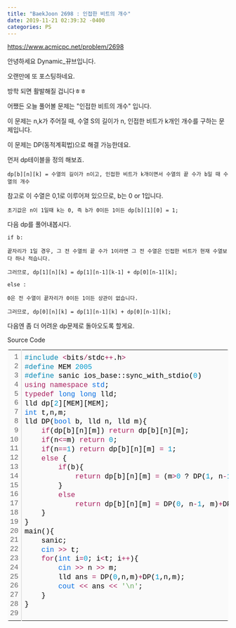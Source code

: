 ```yaml
---
title: "BaekJoon 2698 : 인접한 비트의 개수"
date: 2019-11-21 02:39:32 -0400
categories: PS
---
```

https://www.acmicpc.net/problem/2698

안녕하세요 Dynamic_뀨브입니다.

오랜만에 또 포스팅하네요.

방학 되면 활발해질 겁니다ㅎㅎ

어쨌든 오늘 풀어볼 문제는 "인접한 비트의 개수" 입니다.

이 문제는 n,k가 주어질 때, 수열 S의 길이가 n, 인접한 비트가 k개인 개수를 구하는 문제입니다.

이 문제는 DP(동적계획법)으로 해결 가능한데요. 

먼저 dp테이블을 정의 해보죠.

    dp[b][n][k] = 수열의 길이가 n이고, 인접한 비트가 k개이면서 수열의 끝 수가 b일 때 수열의 개수
    
참고로 이 수열은 0,1로 이루어져 있으므로, b는 0 or 1입니다.

    초기값은 n이 1일때 k는 0, 즉 b가 0이든 1이든 dp[b][1][0] = 1;
    
다음 dp를 풀어내봅시다.

    if b:
    
    끝자리가 1일 경우, 그 전 수열의 끝 수가 1이라면 그 전 수열은 인접한 비트가 현재 수열보다 하나 적습니다.
    
    그러므로, dp[1][n][k] = dp[1][n-1][k-1] + dp[0][n-1][k];
    
    else :
    
    0은 전 수열이 끝자리가 0이든 1이든 상관이 없습니다.
    
    그러므로, dp[0][n][k] = dp[1][n-1][k] + dp[0][n-1][k];

다음엔 좀 더 어려운 dp문제로 돌아오도록 할게요.

Source Code

<div class="colorscripter-code" style="color:#010101;font-family:Consolas, 'Liberation Mono', Menlo, Courier, monospace !important; position:relative !important;overflow:auto"><table class="colorscripter-code-table" style="margin:0;padding:0;border:none;background-color:#fafafa;border-radius:4px;" cellspacing="0" cellpadding="0"><tr><td style="padding:6px;border-right:2px solid #e5e5e5"><div style="margin:0;padding:0;word-break:normal;text-align:right;color:#666;font-family:Consolas, 'Liberation Mono', Menlo, Courier, monospace !important;line-height:130%"><div style="line-height:130%">1</div><div style="line-height:130%">2</div><div style="line-height:130%">3</div><div style="line-height:130%">4</div><div style="line-height:130%">5</div><div style="line-height:130%">6</div><div style="line-height:130%">7</div><div style="line-height:130%">8</div><div style="line-height:130%">9</div><div style="line-height:130%">10</div><div style="line-height:130%">11</div><div style="line-height:130%">12</div><div style="line-height:130%">13</div><div style="line-height:130%">14</div><div style="line-height:130%">15</div><div style="line-height:130%">16</div><div style="line-height:130%">17</div><div style="line-height:130%">18</div><div style="line-height:130%">19</div><div style="line-height:130%">20</div><div style="line-height:130%">21</div><div style="line-height:130%">22</div><div style="line-height:130%">23</div><div style="line-height:130%">24</div><div style="line-height:130%">25</div><div style="line-height:130%">26</div><div style="line-height:130%">27</div><div style="line-height:130%">28</div><div style="line-height:130%">29</div></div></td><td style="padding:6px 0;text-align:left"><div style="margin:0;padding:0;color:#010101;font-family:Consolas, 'Liberation Mono', Menlo, Courier, monospace !important;line-height:130%"><div style="padding:0 6px; white-space:pre; line-height:130%"><span style="color:#0086b3">#include</span>&nbsp;<span style="color:#ff3399"></span><span style="color:#a71d5d">&lt;</span>bits<span style="color:#ff3399"></span><span style="color:#a71d5d">/</span>stdc<span style="color:#ff3399"></span><span style="color:#a71d5d">+</span><span style="color:#ff3399"></span><span style="color:#a71d5d">+</span>.h<span style="color:#ff3399"></span><span style="color:#a71d5d">&gt;</span></div><div style="padding:0 6px; white-space:pre; line-height:130%"><span style="color:#0086b3">#define</span>&nbsp;MEM&nbsp;<span style="color:#0099cc">2005</span></div><div style="padding:0 6px; white-space:pre; line-height:130%"><span style="color:#0086b3">#define</span>&nbsp;sanic&nbsp;ios_base::sync_with_stdio(<span style="color:#0099cc">0</span>)</div><div style="padding:0 6px; white-space:pre; line-height:130%"><span style="color:#a71d5d">using</span>&nbsp;<span style="color:#a71d5d">namespace</span>&nbsp;<span style="color:#066de2">std</span>;</div><div style="padding:0 6px; white-space:pre; line-height:130%"><span style="color:#a71d5d">typedef</span>&nbsp;<span style="color:#066de2">long</span>&nbsp;<span style="color:#066de2">long</span>&nbsp;lld;</div><div style="padding:0 6px; white-space:pre; line-height:130%">lld&nbsp;dp[<span style="color:#0099cc">2</span>][MEM][MEM];</div><div style="padding:0 6px; white-space:pre; line-height:130%"><span style="color:#066de2">int</span>&nbsp;t,n,m;</div><div style="padding:0 6px; white-space:pre; line-height:130%">lld&nbsp;DP(<span style="color:#066de2">bool</span>&nbsp;b,&nbsp;lld&nbsp;n,&nbsp;lld&nbsp;m){</div><div style="padding:0 6px; white-space:pre; line-height:130%">&nbsp;&nbsp;&nbsp;&nbsp;<span style="color:#a71d5d">if</span>(dp[b][n][m])&nbsp;<span style="color:#a71d5d">return</span>&nbsp;dp[b][n][m];</div><div style="padding:0 6px; white-space:pre; line-height:130%">&nbsp;&nbsp;&nbsp;&nbsp;<span style="color:#a71d5d">if</span>(n<span style="color:#ff3399"></span><span style="color:#a71d5d">&lt;</span><span style="color:#ff3399"></span><span style="color:#a71d5d">=</span>m)&nbsp;<span style="color:#a71d5d">return</span>&nbsp;<span style="color:#0099cc">0</span>;</div><div style="padding:0 6px; white-space:pre; line-height:130%">&nbsp;&nbsp;&nbsp;&nbsp;<span style="color:#a71d5d">if</span>(n<span style="color:#ff3399"></span><span style="color:#a71d5d">=</span><span style="color:#ff3399"></span><span style="color:#a71d5d">=</span><span style="color:#0099cc">1</span>)&nbsp;<span style="color:#a71d5d">return</span>&nbsp;dp[b][n][m]&nbsp;<span style="color:#ff3399"></span><span style="color:#a71d5d">=</span>&nbsp;<span style="color:#0099cc">1</span>;</div><div style="padding:0 6px; white-space:pre; line-height:130%">&nbsp;&nbsp;&nbsp;&nbsp;<span style="color:#a71d5d">else</span>&nbsp;{</div><div style="padding:0 6px; white-space:pre; line-height:130%">&nbsp;&nbsp;&nbsp;&nbsp;&nbsp;&nbsp;&nbsp;&nbsp;<span style="color:#a71d5d">if</span>(b){</div><div style="padding:0 6px; white-space:pre; line-height:130%">&nbsp;&nbsp;&nbsp;&nbsp;&nbsp;&nbsp;&nbsp;&nbsp;&nbsp;&nbsp;&nbsp;&nbsp;<span style="color:#a71d5d">return</span>&nbsp;dp[b][n][m]&nbsp;<span style="color:#ff3399"></span><span style="color:#a71d5d">=</span>&nbsp;(m<span style="color:#ff3399"></span><span style="color:#a71d5d">&gt;</span><span style="color:#0099cc">0</span>&nbsp;?&nbsp;DP(<span style="color:#0099cc">1</span>,&nbsp;n<span style="color:#ff3399"></span><span style="color:#a71d5d">-</span><span style="color:#0099cc">1</span>,&nbsp;m<span style="color:#ff3399"></span><span style="color:#a71d5d">-</span><span style="color:#0099cc">1</span>):<span style="color:#0099cc">0</span>)<span style="color:#ff3399"></span><span style="color:#a71d5d">+</span>DP(<span style="color:#0099cc">0</span>,&nbsp;n<span style="color:#ff3399"></span><span style="color:#a71d5d">-</span><span style="color:#0099cc">1</span>,&nbsp;m);</div><div style="padding:0 6px; white-space:pre; line-height:130%">&nbsp;&nbsp;&nbsp;&nbsp;&nbsp;&nbsp;&nbsp;&nbsp;}</div><div style="padding:0 6px; white-space:pre; line-height:130%">&nbsp;&nbsp;&nbsp;&nbsp;&nbsp;&nbsp;&nbsp;&nbsp;<span style="color:#a71d5d">else</span></div><div style="padding:0 6px; white-space:pre; line-height:130%">&nbsp;&nbsp;&nbsp;&nbsp;&nbsp;&nbsp;&nbsp;&nbsp;&nbsp;&nbsp;&nbsp;&nbsp;<span style="color:#a71d5d">return</span>&nbsp;dp[b][n][m]&nbsp;<span style="color:#ff3399"></span><span style="color:#a71d5d">=</span>&nbsp;DP(<span style="color:#0099cc">0</span>,&nbsp;n<span style="color:#ff3399"></span><span style="color:#a71d5d">-</span><span style="color:#0099cc">1</span>,&nbsp;m)<span style="color:#ff3399"></span><span style="color:#a71d5d">+</span>DP(<span style="color:#0099cc">1</span>,&nbsp;n<span style="color:#ff3399"></span><span style="color:#a71d5d">-</span><span style="color:#0099cc">1</span>,&nbsp;m);</div><div style="padding:0 6px; white-space:pre; line-height:130%">&nbsp;&nbsp;&nbsp;&nbsp;}</div><div style="padding:0 6px; white-space:pre; line-height:130%">}</div><div style="padding:0 6px; white-space:pre; line-height:130%">main(){</div><div style="padding:0 6px; white-space:pre; line-height:130%">&nbsp;&nbsp;&nbsp;&nbsp;sanic;</div><div style="padding:0 6px; white-space:pre; line-height:130%">&nbsp;&nbsp;&nbsp;&nbsp;<span style="color:#066de2">cin</span>&nbsp;<span style="color:#ff3399"></span><span style="color:#a71d5d">&gt;</span><span style="color:#ff3399"></span><span style="color:#a71d5d">&gt;</span>&nbsp;t;</div><div style="padding:0 6px; white-space:pre; line-height:130%">&nbsp;&nbsp;&nbsp;&nbsp;<span style="color:#a71d5d">for</span>(<span style="color:#066de2">int</span>&nbsp;i<span style="color:#ff3399"></span><span style="color:#a71d5d">=</span><span style="color:#0099cc">0</span>;&nbsp;i<span style="color:#ff3399"></span><span style="color:#a71d5d">&lt;</span>t;&nbsp;i<span style="color:#ff3399"></span><span style="color:#a71d5d">+</span><span style="color:#ff3399"></span><span style="color:#a71d5d">+</span>){</div><div style="padding:0 6px; white-space:pre; line-height:130%">&nbsp;&nbsp;&nbsp;&nbsp;&nbsp;&nbsp;&nbsp;&nbsp;<span style="color:#066de2">cin</span>&nbsp;<span style="color:#ff3399"></span><span style="color:#a71d5d">&gt;</span><span style="color:#ff3399"></span><span style="color:#a71d5d">&gt;</span>&nbsp;n&nbsp;<span style="color:#ff3399"></span><span style="color:#a71d5d">&gt;</span><span style="color:#ff3399"></span><span style="color:#a71d5d">&gt;</span>&nbsp;m;</div><div style="padding:0 6px; white-space:pre; line-height:130%">&nbsp;&nbsp;&nbsp;&nbsp;&nbsp;&nbsp;&nbsp;&nbsp;lld&nbsp;ans&nbsp;<span style="color:#ff3399"></span><span style="color:#a71d5d">=</span>&nbsp;DP(<span style="color:#0099cc">0</span>,n,m)<span style="color:#ff3399"></span><span style="color:#a71d5d">+</span>DP(<span style="color:#0099cc">1</span>,n,m);</div><div style="padding:0 6px; white-space:pre; line-height:130%">&nbsp;&nbsp;&nbsp;&nbsp;&nbsp;&nbsp;&nbsp;&nbsp;<span style="color:#066de2">cout</span>&nbsp;<span style="color:#ff3399"></span><span style="color:#a71d5d">&lt;</span><span style="color:#ff3399"></span><span style="color:#a71d5d">&lt;</span>&nbsp;ans&nbsp;<span style="color:#ff3399"></span><span style="color:#a71d5d">&lt;</span><span style="color:#ff3399"></span><span style="color:#a71d5d">&lt;</span>&nbsp;<span style="color:#63a35c">'\n'</span>;</div><div style="padding:0 6px; white-space:pre; line-height:130%">&nbsp;&nbsp;&nbsp;&nbsp;}</div><div style="padding:0 6px; white-space:pre; line-height:130%">}</div><div style="padding:0 6px; white-space:pre; line-height:130%">&nbsp;</div></div><div style="text-align:right;margin-top:-13px;margin-right:5px;font-size:9px;font-style:italic"><a href="http://colorscripter.com/info#e" target="_blank" style="color:#e5e5e5text-decoration:none">Colored by Color Scripter</a></div></td><td style="vertical-align:bottom;padding:0 2px 4px 0"><a href="http://colorscripter.com/info#e" target="_blank" style="text-decoration:none;color:white"><span style="font-size:9px;word-break:normal;background-color:#e5e5e5;color:white;border-radius:10px;padding:1px">cs</span></a></td></tr></table></div>
